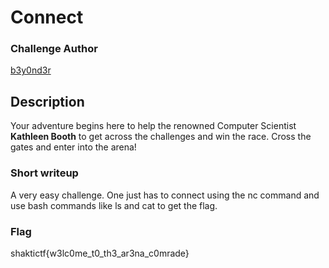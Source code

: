 # Connect

### Challenge Author
[b3y0nd3r](https://twitter.com/GeethnaTk)

## Description

Your adventure begins here to help the renowned Computer Scientist **Kathleen Booth** to get across the challenges and win the race. Cross the gates and enter into the arena!

### Short writeup

A very easy challenge. One just has to connect using the nc command and use bash commands like ls and cat to get the flag.


### Flag

shaktictf{w3lc0me_t0_th3_ar3na_c0mrade}